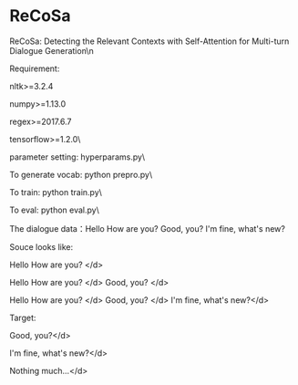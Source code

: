 # ReCoSa
ReCoSa: Detecting the Relevant Contexts with Self-Attention for Multi-turn Dialogue Generation\n


Requirement: 

nltk>=3.2.4

numpy>=1.13.0

regex>=2017.6.7

tensorflow>=1.2.0\\


parameter setting:
hyperparams.py\\


To generate vocab:
python prepro.py\\


To train:
python train.py\\


To eval:
python eval.py\\


The dialogue data：Hello How are you?      Good, you?      I'm fine, what's new?

Souce looks like:

Hello How are you?  \</d\>

Hello How are you?  \</d\> Good, you? \</d\>

Hello How are you? \</d\> Good, you? \</d\> I'm fine, what's new?\</d\>


Target:

Good, you?\</d\>

I'm fine, what's new?\</d\>

Nothing much...\</d\>

